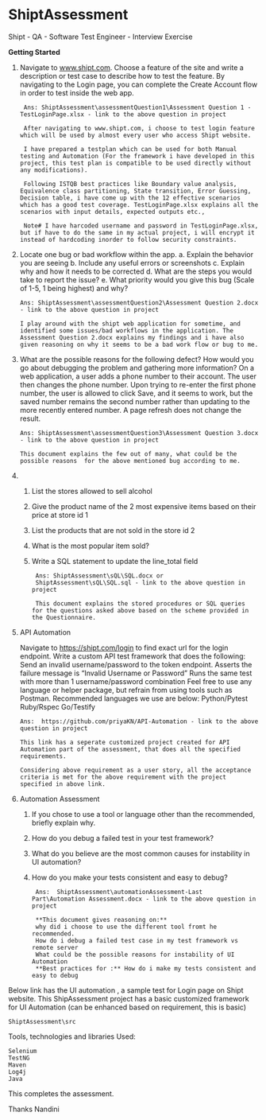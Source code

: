 # ShiptAssessment
Shipt - QA - Software Test Engineer - Interview Exercise


**Getting Started**
1. Navigate to www.shipt.com. Choose a feature of the site and write a description or test
case to describe how to test the feature. By navigating to the Login page, you can
complete the Create Account flow in order to test inside the web app.

		Ans: ShiptAssessment\assessmentQuestion1\Assessment Question 1 -TestLoginPage.xlsx - link to the above question in project

		After navigating to www.shipt.com, i choose to test login feature which will be used by almost every user who access Shipt website. 
	
		I have prepared a testplan which can be used for both Manual testing and Automation (For the framework i have developed in this project, this test plan is compatible to be used directly without any modifications). 
	
		Following ISTQB best practices like Boundary value analysis, Equivalence class partitioning, State transition, Error Guessing, Decision table, i have come up with the 12 effective scenarios which has a good test coverage. TestLoginPage.xlsx explains all the scenarios with input details, expected outputs etc.,
	
		Note# I have harcoded username and password in TestLoginPage.xlsx, but if have to do the same in my actual project, i will encrypt it instead of hardcoding inorder to follow security constraints. 
 
 
 2. Locate one bug or bad workflow within the app.
    a. Explain the behavior you are seeing
    b. Include any useful errors or screenshots
    c. Explain why and how it needs to be corrected
    d. What are the steps you would take to report the issue?
    e. What priority would you give this bug (Scale of 1-5, 1 being highest) and why?
 
        Ans: ShiptAssessment\assessmentQuestion2\Assessment Question 2.docx - link to the above question in project
    
        I play around with the shipt web application for sometime, and identified some issues/bad workflows in the application. The Assessment Question 2.docx explains my findings and i have also given reasoning on why it seems to be a bad work flow or bug to me.
    
 
 3. What are the possible reasons for the following defect? How would you go about
    debugging the problem and gathering more information?
    On a web application, a user adds a phone number to their account. The user
    then changes the phone number. Upon trying to re-enter the first phone number,
    the user is allowed to click Save, and it seems to work, but the saved number
    remains the second number rather than updating to the more recently entered
    number. A page refresh does not change the result.
    
        Ans: ShiptAssessment\assessmentQuestion3\Assessment Question 3.docx - link to the above question in project
    
        This document explains the few out of many, what could be the possible reasons  for the above mentioned bug according to me.
    
    
 4. 1. List the stores allowed to sell alcohol
    2. Give the product name of the 2 most expensive items based on their price at store id 1
    3. List the products that are not sold in the store id 2
    4. What is the most popular item sold?
    5. Write a SQL statement to update the line_total field
    
            Ans: ShiptAssessment\sQL\SQL.docx or
            ShiptAssessment\sQL\SQL.sql - link to the above question in project
    
            This document explains the stored procedures or SQL queries for the questions asked above based on the scheme provided in the Questionnaire.
    
    
 5. API Automation
 
    Navigate to https://shipt.com/login to find exact url for the login endpoint. Write a custom API
    test framework that does the following:
    Send an invalid username/password to the token endpoint.
    Asserts the failure message is “Invalid Username or Password”
    Runs the same test with more than 1 username/password combination
    Feel free to use any language or helper package, but refrain from using tools such as Postman.
    Recommended languages we use are below:
    Python/Pytest
    Ruby/Rspec
    Go/Testify
    
        Ans:  https://github.com/priyaKN/API-Automation - link to the above question in project
    
        This link has a seperate customized project created for API Automation part of the assessment, that does all the specified requirements. 
    
        Considering above requirement as a user story, all the acceptance criteria is met for the above requirement with the project specified in above link.
    
    
 6. Automation Assessment
    1. If you chose to use a tool or language other than the recommended, briefly explain why.
    2. How do you debug a failed test in your test framework?
    3. What do you believe are the most common causes for instability in UI automation?
    4. How do you make your tests consistent and easy to debug?
       
            Ans:  ShiptAssessment\automationAssessment-Last Part\Automation Assessment.docx - link to the above question in project
    
            **This document gives reasoning on:**
            why did i choose to use the different tool fromt he recommended. 
            How do i debug a failed test case in my test framework vs remote server
            What could be the possible reasons for instability of UI Automation
            **Best practices for :** How do i make my tests consistent and easy to debug
    
    
 Below link has the UI automation , a sample test for Login page on Shipt website. This ShipAssessment project has a basic customized framework for UI Automation (can be enhanced based on requirement, this is basic)
 
    ShiptAssessment\src
    
    
 Tools, technologies and libraries Used:
 
    Selenium
    TestNG
	Maven
	Log4j
	Java

    
 This completes the assessment.
 
 Thanks
 Nandini
    
    
    
    
    
    
    
    